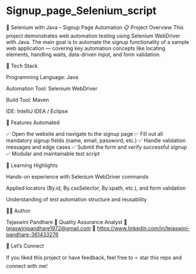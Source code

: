 # Signup_page_Selenium_script
🚀 Selenium with Java – Signup Page Automation
📋 Project Overview
This project demonstrates web automation testing using Selenium WebDriver with Java.
The main goal is to automate the signup functionality of a sample web application — covering key automation concepts like locating elements, handling waits, data-driven input, and form validation.

🧰 Tech Stack

Programming Language: Java

Automation Tool: Selenium WebDriver

Build Tool: Maven

IDE: IntelliJ IDEA / Eclipse

🧪 Features Automated

✅ Open the website and navigate to the signup page
✅ Fill out all mandatory signup fields (name, email, password, etc.)
✅ Handle validation messages and edge cases
✅ Submit the form and verify successful signup
✅ Modular and maintainable test script

🧠 Learning Highlights

Hands-on experience with Selenium WebDriver commands

Applied locators (By.id, By.cssSelector, By.xpath, etc.), and form validation

Understanding of test automation structure and reusability

👩‍💻 Author

Tejaswini Pandhare
💼 Quality Assurance Analyst
📧 tejaswinipandhare1972@gmail.com
🔗 https://www.linkedin.com/in/tejaswini-pandhare-361433276

🌟 Let’s Connect

If you liked this project or have feedback, feel free to ⭐ star this repo and connect with me!
